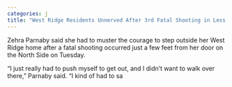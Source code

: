 ```yaml
---
categories: j
title: "West Ridge Residents Unnerved After 3rd Fatal Shooting in Less Than a Week ‘We Need More Security"
---
```


Zehra Parnaby said she had to muster the courage to step outside her West Ridge home after a fatal shooting occurred just a few feet from her door on the North Side on Tuesday.



“I just really had to push myself to get out, and I didn’t want to walk over there,” Parnaby said. “I kind of had to sa